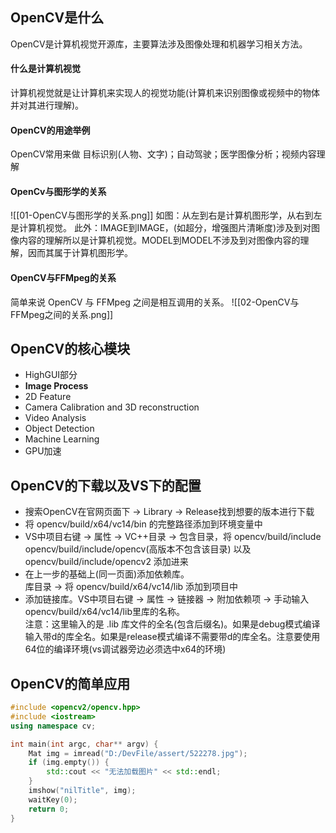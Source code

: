 ## OpenCV是什么         

OpenCV是计算机视觉开源库，主要算法涉及图像处理和机器学习相关方法。        

#### 什么是计算机视觉
计算机视觉就是让计算机来实现人的视觉功能(计算机来识别图像或视频中的物体并对其进行理解)。              
####  OpenCV的用途举例 
OpenCV常用来做 目标识别(人物、文字)；自动驾驶；医学图像分析；视频内容理解                      

#### OpenCv与图形学的关系
![[01-OpenCV与图形学的关系.png]]
如图：从左到右是计算机图形学，从右到左是计算机视觉。
此外：IMAGE到IMAGE，(如超分，增强图片清晰度)涉及到对图像内容的理解所以是计算机视觉。MODEL到MODEL不涉及到对图像内容的理解，因而其属于计算机图形学。

#### OpenCV与FFMpeg的关系
简单来说 OpenCV 与 FFMpeg 之间是相互调用的关系。
![[02-OpenCV与FFMpeg之间的关系.png]]

## OpenCV的核心模块          
-  HighGUI部分              
-  **Image Process**          
-  2D Feature           
-  Camera Calibration and 3D reconstruction        
-  Video Analysis            
-  Object Detection            
-  Machine Learning       
-  GPU加速         

## OpenCV的下载以及VS下的配置         
- 搜索OpenCV在官网页面下 -> Library -> Release找到想要的版本进行下载         
- 将 opencv/build/x64/vc14/bin 的完整路径添加到环境变量中         
- VS中项目右键 -> 属性 -> VC++目录 -> 包含目录，将 opencv/build/include         
opencv/build/include/opencv(高版本不包含该目录) 以及 opencv/build/include/opencv2 添加进来         
- 在上一步的基础上(同一页面)添加依赖库。         
库目录 -> 将 opencv/build/x64/vc14/lib 添加到项目中         
- 添加链接库。VS中项目右键 -> 属性 -> 链接器 -> 附加依赖项 -> 手动输入 opencv/build/x64/vc14/lib里库的名称。         
注意：这里输入的是 .lib 库文件的全名(包含后缀名)。如果是debug模式编译输入带d的库全名。如果是release模式编译不需要带d的库全名。注意要使用64位的编译环境(vs调试器旁边必须选中x64的环境)         

## OpenCV的简单应用         
```c++
#include <opencv2/opencv.hpp>
#include <iostream>
using namespace cv;

int main(int argc, char** argv) {
	Mat img = imread("D:/DevFile/assert/522278.jpg");
	if (img.empty()) {
		std::cout << "无法加载图片" << std::endl;
	}
	imshow("nilTitle", img);
	waitKey(0);
	return 0;
}
```



